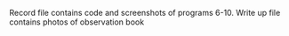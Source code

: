 Record file contains code and screenshots of programs 6-10.
Write up file contains photos of observation book
